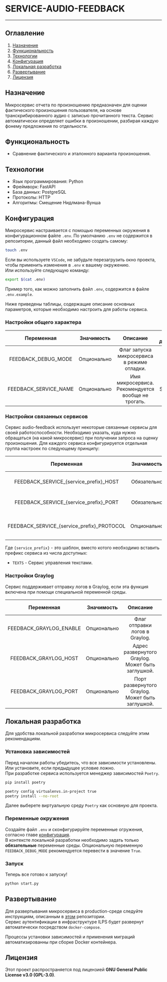 # SERVICE-AUDIO-FEEDBACK

---

## Оглавление

1. [Назначение](#назначение)
2. [Функциональность](#функциональность)
3. [Технологии](#технологии)
4. [Конфигурация](#конфигурация)
5. [Локальная разработка](#локальная-разработка)
6. [Развертывание](#развертывание)
7. [Лицензия](#лицензия)

## Назначение

Микросервис отчета по произношению предназначен для оценки фактического произношения пользователя, на основе транскрибированного аудио с записью прочитанного текста.
Сервис автоматически определяет ошибки в произношении, разбирая каждую фонему предложения по отдельности.

## Функциональность

- Сравнение фактического и эталонного варианта произношения.

## Технологии

- Язык программирования: Python
- Фреймворк: FastAPI
- База данных: PostgreSQL
- Протоколы: HTTP
- Алгоритмы: Смещение Нидлмана-Вунша

## Конфигурация

Микросервис настраивается с помощью переменных окружения в конфигурационном файле `.env`. По умолчанию `.env` не содержится в репозитории, данный файл необходимо создать самому:

```bash
touch .env
```

Если вы используете `VSCode`, не забудьте перезагрузить окно проекта, чтобы применить изменения в `.env` к вашему окружению.  
Или используйте следующую команду:

```bash
export $(cat .env)

```

Пример того, как можно заполнить файл `.env`, содержится в файле `.env.example`.

Ниже приведены таблицы, содержащие описание основных параметров, которые необходимо настроить для работы сервиса.

### Настройки общего характера

| **Переменная**         | **Значимость** | **Описание**                                        | **Тип данных** | **Стандартное значение**         |
|:----------------------:|:--------------:|:---------------------------------------------------:|:--------------:|:--------------------------------:|
| FEEDBACK_DEBUG_MODE     | Опционально    | Флаг запуска микросервиса в режиме отладки.        | BOOL           | True                             |
| FEEDBACK_SERVICE_NAME   | Опционально    | Имя микросервиса. Рекомендуется вообще не трогать. | STRING         | ilps-service-audio-feedback      |

### Настройки связанных сервисов

Сервис audio-feedback использует некоторые связанные сервисы для своей работоспособности. Необходимо указать, куда нужно
обращаться (на какой микросервис) при получении запроса на оценку произношения. Для каждого сервиса конфигурируется отдельная группа настроек по следующему принципу:

| **Переменная**                               | **Значимость** | **Описание**                         | **Тип данных** | **Стандартное значение**  |
|:--------------------------------------------:|:--------------:|:------------------------------------:|:--------------:|:-------------------------:|
| FEEDBACK_SERVICE_{service_prefix}_HOST       | Обязательно    | Адрес развернутого сервиса.          | STRING         |                           |
| FEEDBACK_SERVICE_{service_prefix}_PORT       | Обязательно    | Порт развернутого сервиса.           | INTEGER        |                           |
| FEEDBACK_SERVICE_{service_prefix}_PROTOCOL   | Опционально    | Протокол для обращения к сервису.    | STRING         | http                      |

Где `{service_prefix}` - это шаблон, вместо котого необходимо вставить префикс сервиса из числа доступных:

- `TEXTS` - Сервис управления текстами.

### Настройки Graylog

Сервис поддерживает отправку логов в Graylog, если эта функция включена при помощи специальной переменной среды.

| **Переменная**          | **Значимость** | **Описание**                                       | **Тип данных** | **Стандартное значение**  |
|:-----------------------:|:--------------:|:--------------------------------------------------:|:--------------:|:-------------------------:|
| FEEDBACK_GRAYLOG_ENABLE | Опционально    | Флаг отправки логов в Graylog.                     | BOOL           | False                     |
| FEEDBACK_GRAYLOG_HOST   | Опционально    | Адрес развернутого Graylog. Может быть заглушкой.  | STRING         | localhost                 |
| FEEDBACK_GRAYLOG_PORT   | Опционально    | Порт развернутого Graylog. Может быть заглушкой.   | STRING         | 12201                     |

## Локальная разработка

Для удобства локальной разработки микросервиса следуйте этим рекомендациям.

### Установка зависимостей

Перед началом работы убедитесь, что все зависимости установлены. Или установите, если предыдущее условие ложно.  
При разработке сервиса используется менеджер зависимостей `Poetry`.

```bash
pip install poetry
```

```bash
poetry config virtualenvs.in-project true
poetry install --no-root
```

Далее выберете виртуальную среду `Poetry` как основную для проекта.

### Переменные окружения

Создайте файл `.env` и сконфигурируйте переменные огружения, согласно главе [конфигурация](#конфигурация).  
В контексте локальной разработки необходимо задать только **обязательные** переменные среды. Опциональную переменную `FEEDBACK_DEBUG_MODE` рекомендуется перевести в значение `True`.

### Запуск

Теперь все готово к запуску!

```bash
python start.py

```

## Развертывание

Для развертывания микросервиса в production-среде следуйте инструкциям, описанным в [этом](https://github.com/FEFU-ILPS/ILPS?tab=readme-ov-file#-развертывание-системы) репозитории.  
Сервис аутентификации в инфраструктуре ILPS будет развернут автоматически посредством `docker-compose`.

Процессы установки зависимостей и применения миграций автоматизированны при сборке Docker контейнера.

## Лицензия

Этот проект распространяется под лицензией **GNU General Public License v3.0 (GPL-3.0)**.
